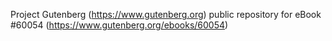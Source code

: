 Project Gutenberg (https://www.gutenberg.org) public repository for eBook #60054 (https://www.gutenberg.org/ebooks/60054)
